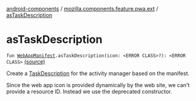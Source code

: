 [android-components](../index.md) / [mozilla.components.feature.pwa.ext](index.md) / [asTaskDescription](./as-task-description.md)

# asTaskDescription

`fun `[`WebAppManifest`](../mozilla.components.concept.engine.manifest/-web-app-manifest/index.md)`.asTaskDescription(icon: <ERROR CLASS>?): <ERROR CLASS>` [(source)](https://github.com/mozilla-mobile/android-components/blob/master/components/feature/pwa/src/main/java/mozilla/components/feature/pwa/ext/WebAppManifest.kt#L18)

Create a [TaskDescription](#) for the activity manager based on the manifest.

Since the web app icon is provided dynamically by the web site, we can't provide a resource ID.
Instead we use the deprecated constructor.

